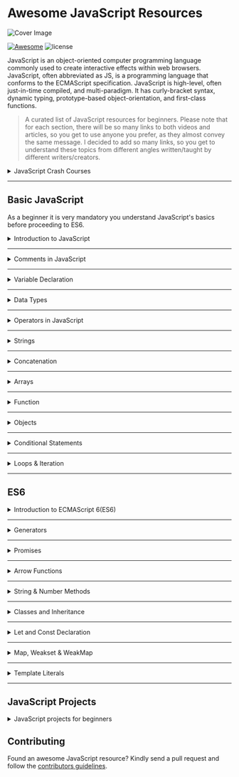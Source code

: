 # Awesome JavaScript Resources

![Cover Image](https://user-images.githubusercontent.com/57611810/153705584-cd084aeb-1966-4790-a2e4-9ae3c1efd1b3.jpg)


[![Awesome](https://cdn.rawgit.com/sindresorhus/awesome/d7305f38d29fed78fa85652e3a63e154dd8e8829/media/badge.svg)](https://github.com/sindresorhus/awesome) ![license](https://img.shields.io/github/license/mashape/apistatus.svg)

JavaScript is an object-oriented computer programming language commonly used to create interactive effects within web browsers. JavaScript, often abbreviated as JS, is a programming language that conforms to the ECMAScript specification. JavaScript is high-level, often just-in-time compiled, and multi-paradigm. It has curly-bracket syntax, dynamic typing, prototype-based object-orientation, and first-class functions.

> A curated list of JavaScript resources for beginners. Please note that for each section, there will be so many links to both videos and articles, so you get to use anyone you prefer, as they almost convey the same message. I decided to add so many links, so you get to understand these topics from different angles written/taught by different writers/creators.

<details>
  <summary>
    JavaScript Crash Courses
  </summary
    <br />
    <br />

  *Here are some complete JavaScript videos and guides to help you understand JavaScript as a whole. After you've taken the time to watch these videos or read through these guides, you can now move on to understanding individual concepts for a broader understanding.*

  <details>
  <summary>
    Articles 🧾
  </summary
    <br />
    <br />
    
 - [Learn JavaScript – Free JS Courses for Beginners - Freecodecamp](https://www.freecodecamp.org/news/learn-javascript-free-js-courses-for-beginners/)
  </details>

  <details>
  <summary>
    Videos 📹
  </summary
    <br />
    <br />

 - [JavaScript Crash Course For Beginners](https://www.youtube.com/watch?v=hdI2bqOjy3c) - by Traversy Media
 - [JavaScript Programming - Full course](https://www.youtube.com/watch?v=jS4aFq5-91M) - by Freecodecamp.org
 - [JavaScript Tutorial for Beginners - Full Course in 8 Hours [2020]](https://www.youtube.com/watch?v=Qqx_wzMmFeA) - by Clever Programmer
    
</details>
    
</details>
	  
---

## Basic JavaScript
As a beginner it is very mandatory you understand JavaScript's basics before proceeding to ES6.

<details>
  <summary>
    Introduction to JavaScript
  </summary
    <br />
    <br />
    
*Things you need to know to get started with JavaScript.*

<details>
  <summary>
    Articles 🧾
  </summary
    <br />
    <br />
    
 - [JavaScript Introduction - W3Schools](https://www.w3schools.com/js/js_intro.asp) 
 - [An Introduction to JavaScript - Javascript.info](https://javascript.info/intro) 
 - [What is JavaScript? Complete Introduction](https://www.guru99.com/introduction-to-javascript.html)
 - [Introduction - JavaScript | MDN](https://developer.mozilla.org/en-US/docs/Web/JavaScript/Guide/Introduction)
 - [A re-introduction to JavaScript (JS tutorial) - JavaScript | MDN](https://developer.mozilla.org/en-US/docs/Web/JavaScript/A_re-introduction_to_JavaScript)
 - [Introduction to JavaScript - GeeksforGeeks](https://www.geeksforgeeks.org/introduction-to-javascript/)
    
</details>
	
<details>
  <summary>
    Videos 📹
  </summary
    <br />
    <br />
    
 - [Introduction to JavaScript](https://www.youtube.com/watch?v=_y9oxzTGERs) - By freeCodeCamp
 - [JavaScript Tutorial for Beginners](https://www.youtube.com/watch?v=W6NZfCO5SIk) - By Mosh
 - [Javascript beginner tutorial 1 - Introduction to JavaScript](https://www.youtube.com/watch?v=jkTzHEtHd54) - By Quentin Watt Tutorials
    
</details>
    
</details>
	
---
	
<details>
  <summary>
    Comments in JavaScript
  </summary
    <br />
    <br />

*Writing comments in JavaScript.*
	
<details>
  <summary>
    Articles 🧾
  </summary
    <br />
    <br />
    
 - [JavaScript Comments - W3Schools](https://www.w3schools.com/js/js_comments.asp)
 - [Comments - JavaScript.info](https://javascript.info/comments)
 - [JavaScript comment - javatpoint](https://www.javatpoint.com/javascript-comment)
 - [How to Write Comments in JavaScript - Tutorial Republic](https://www.tutorialrepublic.com/faq/how-to-write-comments-in-javascript.php)
    
</details>

<details>
  <summary>
    Videos 📹
  </summary
    <br />
    <br />
    
 - [How to Comment Code - JavaScript Tutorial](https://www.youtube.com/watch?v=0ytpp7Minc4) - By Easy Learn Tutorial
 - [How To Write Comments In JavaScript](https://www.youtube.com/watch?v=9eRSZpG23gs) - by JavaScript Tutorials
 - [JavaScript Comments](https://www.youtube.com/watch?v=8w0sxLVZLE4)
    
</details>
</details>
	
---
	
<details>
  <summary>
    Variable Declaration
  </summary
    <br />
    <br />

*Declaring variables in Javascript.*
	
<details>
  <summary>
    Articles 🧾
  </summary
    <br />
    <br />
    
 - [JavaScript Variables - TutorialsTeacher](https://www.tutorialsteacher.com/javascript/javascript-variable#:~:text=JavaScript%20uses%20reserved%20keyword%20var,it%20or%20before%20using%20it.&text=In%20the%20above%20example%2C%20we,%3A%20one%2C%20two%20and%20three.)
 - [JavaScript Variables - W3Schools](https://www.w3schools.com/js/js_variables.asp)
 - [Declaring JavaScript Variables: var, let and const ― Scotch.io](https://scotch.io/courses/10-need-to-know-javascript-concepts/declaring-javascript-variables-var-let-and-const)
 - [Variables - JavaScript.info](https://javascript.info/variables)
 - [Variables and Datatypes in JavaScript - GeeksforGeeks](https://www.geeksforgeeks.org/variables-datatypes-javascript/)
 - [The Ultimate Guide to JavaScript Variables: var, let, and const ...](https://www.javascripttutorial.net/javascript-variables/)
 - [Global and Local variables in JavaScript - GeeksforGeeks](https://www.geeksforgeeks.org/global-and-local-variables-in-javascript/)
 - [Understanding Local and Global Variables in JavaScript](https://www.dotnettricks.com/learn/javascript/understanding-local-and-global-variables-in-javascript)
 - [What is the difference between global and local Variables in JavaScript](https://www.tutorialspoint.com/What-is-the-difference-between-global-and-local-Variables-in-JavaScript#:~:text=JavaScript%20variables%20have%20only%20two,always%20local%20to%20that%20function.)
    
</details>

<details>
  <summary>
    Videos 📹
  </summary
    <br />
    <br />
    
 - [JavaScript how to properly declare a variable](https://www.youtube.com/watch?v=v1Q7pkcpShs) - by techsith
 - [Variables in JavaScript](https://www.youtube.com/watch?v=PL5VX5Iab3Y) - by Kirupa Chinnathambi
 - [Variables - JavaScript Tutorial for Beginners](https://www.youtube.com/watch?v=TlrbYH8zo18) - by Easy Learn Tutorial
 - [Javascript Variables Explained](https://www.youtube.com/watch?v=Fo5FyZkmpIM) - by Clever Techie
 - [Local and global variables in javascript](https://www.youtube.com/watch?v=g4FG9lwIfEw) - by kudvenkat
 - [Javascript Variables & Data Types](https://www.youtube.com/watch?v=edlFjlzxkSI) - by Dev Ed
 - [How to Create Variables in JavaScript](https://www.youtube.com/watch?v=9aGIAL16DL4) - by mmtuts
 - [JavaScript Variables](https://www.youtube.com/watch?v=u0Mq3FzpsmI) - by The Net Ninja
    
</details>
</details>
	
---
	
<details>
  <summary>
    Data Types
  </summary
    <br />
    <br />

*Understanding the various Data types in JavaScript.*
	
<details>
  <summary>
    Articles 🧾
  </summary
    <br />
    <br />
    
 - [Data types - JavaScript.info](https://javascript.info/types)
 - [JavaScript Data Types - W3Schools](https://www.w3schools.com/js/js_datatypes.asp)
 - [JavaScript data types and data structures - JavaScript | MDN](https://developer.mozilla.org/en-US/docs/Web/JavaScript/Data_structures)
 - [JavaScript Data Types - Tutorial Republic](https://www.tutorialrepublic.com/javascript-tutorial/javascript-data-types.php)
 - [JavaScript data types - javatpoint](https://www.javatpoint.com/javascript-data-types)
 - [Variables and Datatypes in JavaScript - GeeksforGeeks](https://www.geeksforgeeks.org/variables-datatypes-javascript/)
    
</details>

<details>
  <summary>
    Videos 📹
  </summary
    <br />
    <br />
    
 - [JavaScript: Introduction to Data Types](https://www.youtube.com/watch?v=qfN0AjnZNhw) - by Renaissance Coders
 - [Intro to Data Types | JavaScript 101 Tutorials](https://www.youtube.com/watch?v=_r_LCMBvxmg) - by Devmountain | Lehi
 - [Common Datatypes In JavaScript](https://www.youtube.com/watch?v=0tykxma-3TU) - by mmtuts
 - [Different Data Types in JavaScript](https://www.youtube.com/watch?v=O9by2KcR2v4) - by mmtuts
 - [JavaScript Tutorial | Variables & Data Types](https://www.youtube.com/watch?v=Hrd3SfCCXZw) - by Telusko
    
</details>
</details>
	
---
	
<details>
  <summary>
    Operators in JavaScript
  </summary
    <br />
    <br />

*Various Operators in JavaScript.*
	
<details>
  <summary>
    Articles 🧾
  </summary
    <br />
    <br />
    
 - [Javascript Operators - TutorialsTeacher](https://www.tutorialsteacher.com/javascript/javascript-operators#:~:text=JavaScript%20includes%20operators%20as%20in,and%202%20is%20right%20operand.)
 - [JavaScript Operators Reference - W3Schools](https://www.w3schools.com/jsref/jsref_operators.asp)
 - [JavaScript Operators - W3Schools](https://www.w3schools.com/js/js_operators.asp)
 - [JavaScript Comparison and Logical Operators - W3Schools](https://www.w3schools.com/js/js_comparisons.asp)
 - [Expressions and operators - JavaScript - MDN - Mozilla](https://developer.mozilla.org/en-US/docs/Web/JavaScript/Guide/Expressions_and_Operators)
 - [Basic operators, maths - JavaScript.info](https://javascript.info/operators)
 - [JavaScript - Operators - Tutorialspoint](https://www.tutorialspoint.com/javascript/javascript_operators.htm)
 - [JavaScript operators - javatpoint](https://www.javatpoint.com/javascript-operators)
 - [JavaScript Operators - Tutorial Republic](https://www.tutorialrepublic.com/javascript-tutorial/javascript-operators.php)
    
</details>

<details>
  <summary>
    Videos 📹
  </summary
    <br />
    <br />
    
 - [Different Types of Operators in JavaScript](https://www.youtube.com/watch?v=FZzyij43A54) - by mmtuts
 - [JavaScript Tutorial | Operators](https://www.youtube.com/watch?v=ULNJSTSJc7s) - by Telusko
 - [Logical Operators](https://www.youtube.com/watch?v=9cjprgamsrY) - by codedamn
    
</details>
</details>
	
---
	
<details>
  <summary>
    Strings
  </summary
    <br />
    <br />

*Understanding Strings.*
	
<details>
  <summary>
    Articles 🧾
  </summary
    <br />
    <br />
    
 - [String - JavaScript | MDN](https://developer.mozilla.org/en-US/docs/Web/JavaScript/Reference/Global_Objects/String)
 - [JavaScript Strings - W3Schools](https://www.w3schools.com/js/js_strings.asp)
 - [Strings - JavaScript.info](https://javascript.info/string)
 - [JavaScript string - javatpoint](https://www.javatpoint.com/javascript-string)
 - [15 JavaScript String Functions — SitePoint](https://www.sitepoint.com/15-javascript-string-functions/)
 - [JavaScript string methods & properties - TutorialsTeacher](https://www.tutorialsteacher.com/javascript/javascript-string-methods-and-property)
 - [Strings - JavaScript.com](https://www.javascript.com/learn/strings)
 - [JavaScript | Strings - GeeksforGeeks](https://www.geeksforgeeks.org/javascript-strings/)
    
</details>

<details>
  <summary>
    Videos 📹
  </summary
    <br />
    <br />
    
 - [20 String Methods in 7 Minutes](https://www.youtube.com/watch?v=VRz0nbax0uI) - by freeCodeCamp
 - [JavaScript Strings](https://www.youtube.com/watch?v=09BwruU4kiY) - by Programming with Mosh
 - [String Operator in JavaScript Explained](https://www.youtube.com/watch?v=uli67N4Z03Y) - by mmtuts
 - [Working With Strings | JavaScript](https://www.youtube.com/watch?v=3JJyYmkXMSA) - by Mike Dane
 - [Strings in JavaScript](https://www.youtube.com/watch?v=hoa2VhyHX4w) - by kudvenkat
    
</details>
</details>
	
---
	
<details>
  <summary>
    Concatenation
  </summary
    <br />
    <br />

*Various ways to concatenate.*
	
<details>
  <summary>
    Articles 🧾
  </summary
    <br />
    <br />
    
 - [3 Ways to Concatenate Strings in JavaScript - Mastering JS](https://masteringjs.io/tutorials/fundamentals/string-concat)
 - [JavaScript | String concat() - GeeksforGeeks](https://www.geeksforgeeks.org/javascript-string-prototype-concat-function/)
 - [JavaScript String concat() Method - W3Schools](https://www.w3schools.com/jsref/jsref_concat_string.asp#:~:text=The%20concat()%20method%20is,text%20of%20the%20joined%20strings.)
 - [Concatenating strings with the + operator - Scripting Master](http://www.scriptingmaster.com/javascript/concatenating-strings-javascript.asp)
 - [How to concatenate multiple string variables in JavaScript?](https://www.tutorialspoint.com/How-to-concatenate-multiple-string-variables-in-JavaScript)
    
</details>

<details>
  <summary>
    Videos 📹
  </summary
    <br />
    <br />
    
- [Concatenation in Javascript](https://www.youtube.com/watch?v=kX1wEDCe148) - by WebDevMentors
 - [Javascript String Concatenation](https://www.youtube.com/watch?v=9Q8BAZffbz8) - by Dev Ed
 - [Strings and Concatenation in JavaScript](https://www.youtube.com/watch?v=6X0yYyLV7wk) - by Kody Simpson
 - [JavaScript String Concatenation](https://www.youtube.com/watch?v=7ktrTvRhhqk) - by Steve Griffith
    
</details>
</details>
	
---
	
<details>
  <summary>
    Arrays
  </summary
    <br />
    <br />

*Understanding arrays and how to manipulate arrays.*
	
<details>
  <summary>
    Articles 🧾
  </summary
    <br />
    <br />
    
 - [JavaScript Arrays - W3Schools](https://www.w3schools.com/js/js_arrays.asp)
 - [Array - JavaScript | MDN](https://developer.mozilla.org/en-US/docs/Web/JavaScript/Reference/Global_Objects/Array)
 - [Arrays - JavaScript.info](https://javascript.info/array)
 - [Arrays | Codecademy](https://www.codecademy.com/learn/introduction-to-javascript/modules/learn-javascript-arrays)
 - [Arrays in JavaScript - GeeksforGeeks](https://www.geeksforgeeks.org/arrays-in-javascript/)
 - [Data Structures: Objects and Arrays :: Eloquent JavaScript](https://eloquentjavascript.net/04_data.html)
 - [JavaScript - The Arrays Object - Tutorialspoint](https://www.tutorialspoint.com/javascript/javascript_arrays_object.htm)
 - [JavaScript array - javatpoint](https://www.javatpoint.com/javascript-array)
 - [Arrays - Learn JavaScript - Free Interactive JavaScript Tutorial](https://www.learn-js.org/en/Arrays)
 - [Manipulating Arrays in JavaScript - Bolaji Ayodeji](https://bolajiayodeji.com/manipulating-arrays-in-javascript-cjvuuty3500354js1sba6z6yr)
 - [Hacks for Creating JavaScript Arrays - freeCodeCamp.org](https://www.freecodecamp.org/news/https-medium-com-gladchinda-hacks-for-creating-javascript-arrays-a1b80cb372b/)
    
</details>

<details>
  <summary>
    Videos 📹
  </summary
    <br />
    <br />
    
 - [JavaScript Arrays](https://www.youtube.com/watch?v=oigfaZ5ApsM) - by Programming with Mosh
 - [Javascript Arrays | Javascript Tutorial For Beginners](https://www.youtube.com/watch?v=8FmBEN0XZyI) - by Dev Ed
 - [8 Must Know JavaScript Array Methods](https://www.youtube.com/watch?v=R8rmfD9Y5-c) - by Web Dev Simplified
 - [Array in JavaScript | JavaScript Array Methods](https://www.youtube.com/watch?v=5kFOWBh5zKE) - by edureka!
 - [JavaScript Tutorial | Introduction to Array](https://www.youtube.com/watch?v=SrT8-9I4WnE) - by Telusko
 - [JavaScript Arrays](https://www.youtube.com/watch?v=5tPO0ncWN9k) - by Chris Walker
    
</details>
</details>
	
---
	
<details>
  <summary>
    Function
  </summary
    <br />
    <br />

*Understanding functions and how it can be used.*
	
<details>
  <summary>
    Articles 🧾
  </summary
    <br />
    <br />
    
 - [Functions - JavaScript - MDN - Mozilla](https://developer.mozilla.org/en-US/docs/Web/JavaScript/Reference/Functions)
 - [JavaScript Functions - W3Schools](https://www.w3schools.com/js/js_functions.asp)
 - [Functions - JavaScript.info](https://javascript.info/function-basics)
 - [JavaScript Functions — Understanding The Basics - codeburst](https://codeburst.io/javascript-functions-understanding-the-basics-207dbf42ed99)
 - [JavaScript - Functions - Tutorialspoint](https://www.tutorialspoint.com/javascript/javascript_functions.htm)
 - [Function in JavaScript - TutorialsTeacher](https://www.tutorialsteacher.com/javascript/javascript-function)
 - [Functions :: Eloquent JavaScript](https://eloquentjavascript.net/03_functions.html)
 - [Functions in JavaScript - GeeksforGeeks](https://www.geeksforgeeks.org/functions-in-javascript/)
 - [JavaScript Define & Call Functions with Example - Guru99](https://www.guru99.com/learn-functions-in-javascript-in-5-minutes.html)
 - [Functions - Learn JavaScript](https://www.learn-js.org/en/Functions)
 - [JavaScript function - javatpoint](https://www.javatpoint.com/javascript-function)
 - [Functions | Codecademy](https://www.codecademy.com/learn/introduction-to-javascript/modules/learn-javascript-functions)
    
</details>

<details>
  <summary>
    Videos 📹
  </summary
    <br />
    <br />
    
 - [JavaScript Functions](https://www.youtube.com/watch?v=N8ap4k_1QEQ) - by Programming with Mosh
 - [Functions - Beau teaches JavaScript](https://www.youtube.com/watch?v=R8SjM4DKK80) - by freeCodeCamp
 - [JavaScript Functions](https://www.youtube.com/watch?v=QX3kGsfGqz8) - by edureka!
 - [JavaScript Functions Tutorial for Beginners](https://www.youtube.com/watch?v=bBDcmLgyyJ8) - by Clever Techie
 - [Functions in Javascript for beginners](https://www.youtube.com/watch?v=0yRiAoV-p1U) - by Awais Mirza
 - [Javascript Functions](https://www.youtube.com/watch?v=AY6X5jZZ_JE) - by LearnCode.academy
 - [Introduction to functions in javascript](https://www.youtube.com/watch?v=KWk9BNBtFtg) - by Hitesh Choudhary
    
</details>
</details>
	
---
	
<details>
  <summary>
    Objects
  </summary
    <br />
    <br />

*Objects in JavaScript.*
	
<details>
  <summary>
    Articles 🧾
  </summary
    <br />
    <br />
    
 - [JavaScript Objects - W3Schools](https://www.w3schools.com/js/js_objects.asp)
 - [Object - JavaScript | MDN](https://developer.mozilla.org/en-US/docs/Web/JavaScript/Reference/Global_Objects/Object)
 - [Objects | Codecademy](https://www.codecademy.com/learn/introduction-to-javascript/modules/learn-javascript-objects)
 - [Objects - JavaScript.info](https://javascript.info/object)
 - [Objects in Javascript - GeeksforGeeks](https://www.geeksforgeeks.org/objects-in-javascript/)
 - [Data Structures: Objects and Arrays :: Eloquent JavaScript](https://eloquentjavascript.net/04_data.html)
 - [JavaScript Object - TutorialsTeacher](https://www.tutorialsteacher.com/javascript/javascript-object)
 - [JavaScript Objects - javatpoint](https://www.javatpoint.com/javascript-objects)
 - [How to create objects in JavaScript - freeCodeCamp.org](https://www.freecodecamp.org/news/a-complete-guide-to-creating-objects-in-javascript-b0e2450655e8/)
 - [Working with Javascript Objects and Arrays | UniversalClass](https://www.universalclass.com/articles/computers/javascript/working-with-javascript-objects-and-arrays.htm)
 - [How To Use Object Methods in JavaScript | DigitalOcean](https://www.digitalocean.com/community/tutorials/how-to-use-object-methods-in-javascript)
 - [A Deeper Look at Objects in JavaScript - Kirupa](https://www.kirupa.com/html5/a_deeper_look_at_objects_in_javascript.htm)
    
</details>

<details>
  <summary>
    Videos 📹
  </summary
    <br />
    <br />
    
 - [What Are Objects in JavaScript & How to create them](https://www.youtube.com/watch?v=4uVwGw317QM) - by mmtuts
 - [JavaScript - Objects](https://www.youtube.com/watch?v=bNdFQc-AlEQ) - by Yusuf Shakeel
 - [What's an Object in JavaScript?](https://www.youtube.com/watch?v=8iXoWC9XcU8) - by O'Reilly
 - [JavaScript OBJECTS in ONE Video](https://www.youtube.com/watch?v=37YIF_evtEk) - by Code Explained
 - [Modern JavaScript Tutorial - Objects](https://www.youtube.com/watch?v=X0ipw1k7ygU) - by The Net Ninja
 - [Different Ways of Creating Objects in JavaScript](https://www.youtube.com/watch?v=UrM9xgPxq1E) - by Steve Griffith
    
</details>
</details>
	
---
	
<details>
  <summary>
    Conditional Statements
  </summary
    <br />
    <br />

*Conditional statement in Javascript.*
	
<details>
  <summary>
    Articles 🧾
  </summary
    <br />
    <br />
    
 - [JavaScript if else else if - W3Schools](https://www.w3schools.com/js/js_if_else.asp)
 - [Making decisions in your code — conditionals](https://developer.mozilla.org/en-US/docs/Learn/JavaScript/Building_blocks/conditionals)
 - [Conditionals | Codecademy](https://www.codecademy.com/learn/introduction-to-javascript/modules/learn-javascript-control-flow)
 - [JavaScript Conditional Statements: IF, Else, Else IF](https://www.guru99.com/how-to-use-conditional-statements-in-javascript.html)
 - [Conditional Statements in JavaScript | Study.com](https://study.com/academy/lesson/conditional-statements-in-javascript.html)
 - [JavaScript - if...else Statement - Tutorialspoint](https://www.tutorialspoint.com/javascript/javascript_ifelse.htm)
 - [JavaScript Conditionals: The Basics with Examples](https://www.javascript.com/learn/conditionals)
 - [Conditional operators: if - JavaScript.info](https://javascript.info/ifelse)
 - [Conditional Basics: Using If Statements in JavaScript](https://alligator.io/js/if-statements/)
 - [if-else Statement in JavaScript - GeeksforGeeks](https://www.geeksforgeeks.org/else-statement-javascript/)
    
</details>

<details>
  <summary>
    Videos 📹
  </summary
    <br />
    <br />
    
 - [How to Create Conditions in JavaScript](https://www.youtube.com/watch?v=N4V0FZASK60) - by mmtuts
 - [How to use if/else conditions in JavaScript](https://www.youtube.com/watch?v=vp6GWYJl878) - by Zenva
 - [Conditional statements in javascript](https://www.youtube.com/watch?v=TPDz_84UJGw) - by kudvenkat
 - [JavaScript if else (tutorial)](https://www.youtube.com/watch?v=IsG4Xd6LlsM) - by Programming with Mosh
 - [complex conditions](https://www.youtube.com/watch?v=G7Ynas6GLZ0) - by Quentin Watt Tutorials
 - [Conditionals (if statement)](https://www.youtube.com/watch?v=HQTUwz1slAQ) - by sentdex
    
</details>
</details>
	
---
	
<details>
  <summary>
    Loops & Iteration
  </summary
    <br />
    <br />

*Detailed resources to perfectly understand Loops.*
	
<details>
  <summary>
    Articles 🧾
  </summary
    <br />
    <br />
    
 - [JavaScript for Loop - W3Schools](https://www.w3schools.com/js/js_loop_for.asp)
 - [JavaScript while Loop - W3Schools](https://www.w3schools.com/Js/js_loop_while.asp)
 - [Loops and iteration - JavaScript | MDN](https://developer.mozilla.org/en-US/docs/Web/JavaScript/Guide/Loops_and_iteration)
 - [Loops in JavaScript - GeeksforGeeks](https://www.geeksforgeeks.org/loops-in-javascript/)
 - [JavaScript Array Iteration - W3Schools](https://www.w3schools.com/js/js_array_iteration.asp)
 - [JavaScript Loops - javatpoint](https://www.javatpoint.com/javascript-loop)
 - [JavaScript While, Do-While, For and For-In Loops - Tutorial Republic](https://www.tutorialrepublic.com/javascript-tutorial/javascript-loops.php)
 - [JavaScript - For Loop - Tutorialspoint](https://www.tutorialspoint.com/javascript/javascript_for_loop.htm)
 - [JavaScript Loops Explained: For Loop, While Loop, Do...while - freecodecamp.org](https://www.freecodecamp.org/news/javascript-loops-explained-for-loop-for/)
 - [Exploring JavaScript Iteration - freeCodeCamp.org](https://www.freecodecamp.org/news/exploring-javascript-for-in-loops-bdfc226d8515/)
 - [Ways of iterating over a array in JavaScript. - GeeksforGeeks](https://www.geeksforgeeks.org/ways-iterating-array-javascript/)
 - [Looping JavaScript Arrays Using for, forEach & More](https://love2dev.com/blog/javascript-for-loop-foreach/)
    
</details>

<details>
  <summary>
    Videos 📹
  </summary
    <br />
    <br />
    
 - [JavaScript Loops](https://www.youtube.com/watch?v=s9wW2PpJsmQ) - by Programming with Mosh
 - [JavaScript Loops Tutorial for Beginners](https://www.youtube.com/watch?v=E6xX51Zcrl8) - by Clever Techie
 - [For Loops - Beau teaches JavaScript](https://www.youtube.com/watch?v=24Wpg6njlYI) - by freeCodeCamp.org
 - [JavaScript Loops](https://www.youtube.com/watch?v=rTDAAhUgJZM) - by Coding Journey
 - [JavaScript Loops Made Easy](https://www.youtube.com/watch?v=Kn06785pkJg) - by codeSTACKr
 - [JavaScript Tutorial | For Loop](https://www.youtube.com/watch?v=DIA0J4vJBHQ) - by Telusko
 - [Using JavaScript forEach to Loop over an Array](https://www.youtube.com/watch?v=zF48zb631Lg) - by Love2Dev
    
</details>
</details>

---

## ES6


<details>
  <summary>
    Introduction to ECMAScript 6(ES6)
  </summary
    <br />
    <br />
	
<details>
  <summary>
    Articles 🧾
  </summary
    <br />
    <br />
    
 - [ECMAScript 6 - W3Schools](https://www.w3schools.com/js/js_es6.asp)
 - [Introduction To Es6 - Learn.co](https://learn.co/lessons/introduction-to-es6)
 - [Introduction to ES6 - GeeksforGeeks](https://www.geeksforgeeks.org/introduction-to-es6/)
 - [Introduction to ES6 modules - Bolaji Ayodeji](https://bolajiayodeji.com/introduction-to-es6-modules-49956f580da)
 - [ES6 Tutorial - JavaScript Tutorial](https://www.javascripttutorial.net/es6/)
 - [ES6 Intro | LearnersBucket](https://learnersbucket.com/tutorials/es6/es6-intro/)
    
</details>

<details>
  <summary>
    Videos 📹
  </summary
    <br />
    <br />
    
 - [ES6 JavaScript Tutorial for Beginners - Getting Started](https://www.youtube.com/watch?v=IEf1KAcK6A8) - by Academind
 - [ES6 Tutorial - #1 Intro](https://www.youtube.com/watch?v=qYbURDUzTQM) - by Code Realm
 - [ES6 Tutorial 1: Introduction](https://www.youtube.com/watch?v=1L4L5cnni1c) - by codedamn
    
</details>
</details>
	
---
	
<details>
  <summary>
    Generators
  </summary
    <br />
    <br />
	
<details>
  <summary>
    Articles 🧾
  </summary
    <br />
    <br />
    
 - [Understanding Generators in ES6 JavaScript with Examples](https://codeburst.io/understanding-generators-in-es6-javascript-with-examples-6728834016d5)
 - [Iterators and generators - JavaScript | MDN](https://developer.mozilla.org/en/docs/Web/JavaScript/Guide/Iterators_and_Generators)
 - [Introduction to Generators in ES6 - CodinGame](https://www.codingame.com/playgrounds/6725/introduction-to-generators-in-es6)
 - [Understanding Generators in ES6 Javascript - DEV](https://dev.to/phung_cz/understanding-generators-in-es6-javascript-7fm)
 - [JavaScript Generators](https://www.javascripttutorial.net/es6/javascript-generators/)
    
</details>

<details>
  <summary>
    Videos 📹
  </summary
    <br />
    <br />
    
 - [JavaScript ES6 / ES2015 - Generators](https://www.youtube.com/watch?v=dcP039DYzmE) - by Traversy Media
 - [JavaScript ES6 Tutorial - Generators](https://www.youtube.com/watch?v=Ojis8iFIjDQ) - by The Net Ninja
 - [Using Generators in JavaScript ES6](https://www.youtube.com/watch?v=FNPRGDufaSk) - by Paul Halliday
 - [Javascript Generators - THEY CHANGE EVERYTHING - ES6](https://www.youtube.com/watch?v=QO07THdLWQo) - by LearnCode.academy
 - [JavaScript Generators](https://www.youtube.com/watch?v=Zk_rX2n3Ml8) - by Kyle Robinson Young
 - [ES6 Iterator & Generator Fundamentals](https://www.youtube.com/watch?v=NoUPIQobeLw) - by Steve Griffith
    
</details>
</details>
	
---
	
<details>
  <summary>
    Promises
  </summary
    <br />
    <br />
	
<details>
  <summary>
    Articles 🧾
  </summary
    <br />
    <br />
    
 - [Promise - JavaScript | MDN](https://developer.mozilla.org/en/docs/Web/JavaScript/Reference/Global_Objects/Promise)
 - [ES6 - Promises - Tutorialspoint](https://www.tutorialspoint.com/es6/es6_promises.htm#:~:text=Promises%20are%20a%20clean%20way,and%20its%20implementation%2C%20using%20Callbacks.)
 - [A Simple Guide to ES6 Promises - codeburst](https://codeburst.io/a-simple-guide-to-es6-promises-d71bacd2e13a)
 - [JavaScript Promises: An introduction - Web.dev](https://web.dev/promises/)
 - [Promises in JavaScript with ES6 / ES2015 ← Alligator.io](https://alligator.io/js/promises-es6/)
 - [ES6 | Promises - GeeksforGeeks](https://www.geeksforgeeks.org/es6-promises/)
 - [The Definitive Guide to the JavaScript Promises](https://www.javascripttutorial.net/es6/javascript-promises/)
 - [ES6 Promises in Depth - Pony Foo](https://ponyfoo.com/articles/es6-promises-in-depth)
 - [JavaScript Promise Tutorial: Resolve, Reject, and Chaining explained](https://www.freecodecamp.org/news/javascript-es6-promises-for-beginners-resolve-reject-and-chaining-explained/)
 - [Promises for asynchronous programming - Exploring JS](https://exploringjs.com/es6/ch_promises.html)
 - [Promise - JavaScript.info](https://javascript.info/promise-basics)
 - [Promises chaining - JavaScript.info](https://javascript.info/promise-chaining)
 - [JavaScript Promises for Dummies ― Scotch.io](https://scotch.io/tutorials/javascript-promises-for-dummies)
    
</details>

<details>
  <summary>
    Videos 📹
  </summary
    <br />
    <br />
    
 - [JavaScript ES6 / ES2015 -  Promises](https://www.youtube.com/watch?v=XJEHuBZQ5dU) - by Traversy Media
 - [JavaScript Promises In 10 Minutes](https://www.youtube.com/watch?v=DHvZLI7Db8E) - by Web Dev Simplified
 - [ES6 Promises - JavaScript](https://www.youtube.com/watch?v=490Hhpqaho4) - by Paul Halliday
 - [Promise In JavaScript ES6](https://www.youtube.com/watch?v=65tbETkrxxM) - by Cheezy Code
 - [JavaScript promises explained tutorial](https://www.youtube.com/watch?v=s6SH72uAn3Q&vl=en) - by techsith
 - [ES6 Tutorial - Promises (then / catch)](https://www.youtube.com/watch?v=Hfqqe0CWbCQ) - by Code Realm
    
</details>
</details>
	
---
	
<details>
  <summary>
    Arrow Functions
  </summary
    <br />
    <br />
	
<details>
  <summary>
    Articles 🧾
  </summary
    <br />
    <br />
  

 - [JavaScript Arrow Function - W3Schools](https://www.w3schools.com/js/js_arrow_function.asp)
 - [Arrow function expressions - JavaScript | MDN](https://developer.mozilla.org/en/docs/Web/JavaScript/Reference/Functions/Arrow_functions)
 - [Arrow functions, the basics - JavaScript.info](https://javascript.info/arrow-functions-basics)
 - [Getting Started with ES6 Arrow Functions in JavaScript](https://www.digitalocean.com/community/tutorials/getting-started-with-es6-arrow-functions-in-javascript)
 - [When (and why) you should use ES6 arrow functions](https://www.freecodecamp.org/news/when-and-why-you-should-use-es6-arrow-functions-and-when-you-shouldnt-3d851d7f0b26/)
 - [A Gentle Introduction to JavaScript Arrow Function](https://www.javascripttutorial.net/es6/javascript-arrow-function/)
 - [A tutorial to JavaScript Arrow Functions - Flavio Copes](https://flaviocopes.com/javascript-arrow-functions/)
 - 

    
</details>

<details>
  <summary>
    Videos 📹
  </summary
    <br />
    <br />

 - [JavaScript ES6 Arrow Functions Tutorial](https://www.youtube.com/watch?v=h33Srr5J9nY) - by Web Dev Simplified
 - [Javascript ES6 - Arrow Functions](https://www.youtube.com/watch?v=qMgP1Q-E4MI) - by DoingITeasyChannel
 - [ES6 Arrow Function](https://www.youtube.com/watch?v=mrYMzpbFz18) - by The Coding Train
 - [Arrow functions in JavaScript - What, Why and How](https://www.youtube.com/watch?v=6sQDTgOqh-I) - by Fun Fun Function
 - [Arrow Functions (short syntax)](https://www.youtube.com/watch?v=2_B2U_zCj7Q) - by dcode
 - [ES6 JavaScript Arrow Functions](https://www.youtube.com/watch?v=2v4bulVra-w) - by Steve Griffith
 - [Arrow Functions - Beau teaches JavaScript](https://www.youtube.com/watch?v=22fyYvxz-do) - by freeCodeCamp.org
 - [JavaScript ES6 / ES2015 - Arrow Functions](https://www.youtube.com/watch?v=u4URamXstM0) - by Traversy Media
 - [ES6 arrow functions](https://www.youtube.com/watch?v=Lq0UbHdjlc4) - by TempleCoding

    
</details>
</details>
	
---
	
<details>
  <summary>
    String & Number Methods
  </summary
    <br />
    <br />
	
<details>
  <summary>
    Articles 🧾
  </summary
    <br />
    <br />
    
 - [ES6 in Action: New Number Methods - SitePoint](https://www.sitepoint.com/es6-number-methods/)
 - [ES6 | New String Methods - GeeksforGeeks](https://www.geeksforgeeks.org/es6-new-string-methods/)
 - [JavaScript Number Methods - W3Schools](https://www.w3schools.com/js/js_number_methods.asp)
 - [ES6 - Number - Tutorialspoint](https://www.tutorialspoint.com/es6/es6_number.htm)
 - [ES6 - Strings - Tutorialspoint](https://www.tutorialspoint.com/es6/es6_strings)
    
</details>

<details>
  <summary>
    Videos 📹
  </summary
    <br />
    <br />
    
 - [JavaScript ES6 / ES2015 - New String & Number Methods](https://www.youtube.com/watch?v=XGG-OY8pJqA) - by Traversy Media
 - [Learn Javascript ES6 String and Number methods](https://www.youtube.com/watch?v=vca8efbwR8I) - by Code Marshal
 - [Learn Javascript- Number Methods in Javascript](https://www.youtube.com/watch?v=XYT0SZNYcLg) - by Unacademy - Programming
 - [Number methods and math objects in JavaScript](https://www.youtube.com/watch?v=zq9CF9G3Isw) - by mmtuts
 - [20 String Methods in 7 Minutes](https://www.youtube.com/watch?v=VRz0nbax0uI) - freecodecamp.org
    
</details>
</details>
	
---
	
<details>
  <summary>
    Classes and Inheritance
  </summary
    <br />
    <br />
	
<details>
  <summary>
    Articles 🧾
  </summary
    <br />
    <br />
    
- [Classes and Inheritance: JavaScript ES6 Feature Series](https://itnext.io/classes-and-inheritance-javascript-es6-feature-series-part-8-4a81fa3adf0f)
- [Classes - JavaScript | MDN](https://developer.mozilla.org/en/docs/Web/JavaScript/Reference/Classes)
- [Class inheritance - JavaScript.info](https://javascript.info/class-inheritance)
- [Understanding ECMAScript 6: Class and Inheritance - SitePoint](https://www.sitepoint.com/understanding-ecmascript-6-class-inheritance/)
- [JavaScript Inheritance Using extends And spper Keywords](https://www.javascripttutorial.net/es6/javascript-inheritance/)
- [Inheritance in JavaScript - TutorialsTeacher](https://www.tutorialsteacher.com/javascript/inheritance-in-javascript)
    
</details>

<details>
  <summary>
    Videos 📹
  </summary
    <br />
    <br />
    
 - [JavaScript ES6 / ES2015 - Classes and Inheritance](https://www.youtube.com/watch?v=RBLIm5LMrmc) - by Traversy Media
 - [Inheritance in JavaScript](https://www.youtube.com/watch?v=MfxBfRD0FVU) - by The Coding Train
 - [ES6 Tutorial - Classes](https://www.youtube.com/watch?v=2wWq6e6jz0g) - by Code Realm
 - [JavaScript ES6 - Classes](https://www.youtube.com/watch?v=MsbNJPsjD-w) - by Nodecasts
 - [Object Oriented JavaScript Tutorial - Class Inheritance](https://www.youtube.com/watch?v=_cgBvtYT3fQ) - by The Net Ninja
 - [JavaScript Classes : Inheritance & Extends](https://www.youtube.com/watch?v=fQ1oNTRdByA) - by dcode
 - [JavaScript ES6 : class , method and inheritance](https://www.youtube.com/watch?v=CqEeUJ-h34c) - by Tutplus24
    
</details>
</details>
	
---
	
<details>
  <summary>
    Let and Const Declaration
  </summary
    <br />
    <br />
	
<details>
  <summary>
    Articles 🧾
  </summary
    <br />
    <br />
    
 - [const - JavaScript | MDN](https://developer.mozilla.org/en/docs/Web/JavaScript/Reference/Statements/const)
 - [Let and Const in JavaScript with ES6 / ES2015 ← Alligator.io](https://alligator.io/js/let-const-variables-es6/)
 - [ES6 in Action: let and const - SitePoint](https://www.sitepoint.com/es6-let-const/)
 - [Declaring JavaScript Variables: var, let and const ― Scotch.io](https://scotch.io/courses/10-need-to-know-javascript-concepts/declaring-javascript-variables-var-let-and-const)
 - [Var, Let, and Const – What's the Difference?](https://www.freecodecamp.org/news/var-let-and-const-whats-the-difference/)
 - [JavaScript ES6 Variable Declarations with let and const](https://strongloop.github.io/strongloop.com/strongblog/es6-variable-declarations/)
 - [Breaking Down ES6: let and const - DEV](https://dev.to/torianne02/breaking-down-es6-let-and-const-1al6)
    
</details>

<details>
  <summary>
    Videos 📹
  </summary
    <br />
    <br />
    
 - [JavaScript ES6 / ES2015 - Let and Const Declaration](https://www.youtube.com/watch?v=KWUcTt15fQs) - by Traversy Media
 - [var, let and const - ES6 JavaScript Features](https://www.youtube.com/watch?v=sjyJBL5fkp8) - by Fun Fun Function
 - [var, let and const in Javascript explained](https://www.youtube.com/watch?v=nmwEG_fpZlk) - by Coding Blocks
 - [How to Code - JavaScript Const and Let](https://www.youtube.com/watch?v=Vy-uh6T5G4I) - by OpenCanvas
 - [JavaScript ES6 - var, let and const](https://www.youtube.com/watch?v=1sHq04erG9o) - by Nodecasts
    
</details>
</details>
	
---
	
<details>
  <summary>
    Map, Weakset & WeakMap
  </summary
    <br />
    <br />
	
<details>
  <summary>
    Articles 🧾
  </summary
    <br />
    <br />
    
 - [ES6 Collections: Using Map, Set, WeakMap, WeakSet](https://www.sitepoint.com/es6-collections-map-set-weakmap-weakset/)
 - [WeakMap - JavaScript | MDN](https://developer.mozilla.org/en/docs/Web/JavaScript/Reference/Global_Objects/WeakMap)
 - [Keyed Collections in JavaScript: Set vs Map vs WeakSet vs WeakMap](https://medium.com/@jimmyfarillo/keyed-collections-in-javascript-set-vs-map-vs-weakset-vs-weakmap-f50d86052da2)
 - [ES6 — set, map, weak - ECMAScript 2015 - Medium](https://medium.com/ecmascript-2015/es6-set-map-weak-a2aeb7e2d384)
 - [Maps and Sets - Exploring JS](https://exploringjs.com/es6/ch_maps-sets.html)
    
</details>

<details>
  <summary>
    Videos 📹
  </summary
    <br />
    <br />
    
 - [JavaScript ES6 / ES2015 - [08] Set, Map, WeakSet](https://www.youtube.com/watch?v=ycohYSx5h9w) - by Traversy Media
 - [JavaScript ES6 : Set, Map, WeakSet , WeakMap](https://www.youtube.com/watch?v=Zfc7F-_ivlw) - by Tutplus24
 - [JavaScript Set vs Map vs WeakSet vs WeakMap](https://www.youtube.com/watch?v=imLC6oVh6bQ) - by Typing Turtle
 - [ES6 Tutorial 15: Weakmaps](https://www.youtube.com/watch?v=_QbWw_HD84I) - by codedamn
 - [Map, Set, WeakMap & WeakSet in JavaScript](https://www.youtube.com/watch?v=rMmnFYvqKtw) - by JS Helper
    
</details>
</details>
	
---
	
<details>
  <summary>
    Template Literals
  </summary
    <br />
    <br />
	
<details>
  <summary>
    Articles 🧾
  </summary
    <br />
    <br />
    
 - [Template literals (Template strings) - JavaScript | MDN](https://developer.mozilla.org/en/docs/Web/JavaScript/Reference/Template_literals)
 - [JavaScript Template Literals](https://www.javascripttutorial.net/es6/javascript-template-literals/)
 - [JavaScript | template literals - GeeksforGeeks](https://www.geeksforgeeks.org/javascript-template-literals/)
 - [JavaScript — What are Template Literals - codeburst](https://codeburst.io/javascript-what-are-template-literals-5d08a50ef2e3)
 - [An Introduction to ES6 Template Literals - DEV](https://dev.to/sarah_chima/an-introduction-to-es6-template-literals-94l)
 - [All you need to know about Template literals in ES6: JavaScript](https://buginit.com/javascript/all-you-need-to-know-about-template-literals/)
 - [What Are Template Literals In Javascript And Why You Should use them](https://hackernoon.com/what-are-template-literals-in-javascript-and-why-you-should-use-them-ese03yxu)
    
</details>

<details>
  <summary>
    Videos 📹
  </summary
    <br />
    <br />
    
 - [Template Literals (ES6) - Beau teaches JavaScript](https://www.youtube.com/watch?v=kj8HU-_P2NU) - by freeCodeCamp.org
 - [JavaScript ES6 / ES2015 - Template Literals](https://www.youtube.com/watch?v=INPob8yPyBo) - by Traversy Media
 - [JavaScript Template Literals](https://www.youtube.com/watch?v=NgF9-pdTDGs) - by Programming with Mosh
 - [Template Literals in ES6](https://www.youtube.com/watch?v=svK04BoRY6w) - by Paul Halliday
    
</details>
</details>

---
	
## JavaScript Projects
<details>
  <summary>
    JavaScript projects for beginners
  </summary
    <br />
    <br />
    
- [Build 15 JavaScript Projects with Vanilla JavaScript](https://www.youtube.com/watch?v=3PHXvlpOkf4&t=5s) - by Freecodecamp.org 
    
</details>


## Contributing
Found an awesome JavaScript resource? Kindly send a pull request and follow the [contributors guidelines](/CONTRIBUTING.md).

